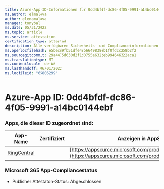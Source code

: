 ```yaml
---
title: Azure-App-ID-Informationen für 0dd4bfdf-dc86-4f05-9991-a14bc0144ebf
ms.author: elmalova
author: elenamalova
manager: tonybal
ms.date: 05/31/2022
ms.topic: article
ms.service: attestation
certification_type: attested
description: Alle verfügbaren Sicherheits- und Complianceinformationen für 0dd4bfdf-dc86-4f05-9991-a14bc0144ebf.
ms.openlocfilehash: e5becd9fb51dfe48b6649838eb1f0fdcc258b2f2
ms.sourcegitcommit: 29a4475d630d2f1d0755a6322eb994646322aca1
ms.translationtype: MT
ms.contentlocale: de-DE
ms.lasthandoff: 06/01/2022
ms.locfileid: "65806299"
---
```

# <a name="azure-app-id-0dd4bfdf-dc86-4f05-9991-a14bc0144ebf"></a>Azure-App ID: 0dd4bfdf-dc86-4f05-9991-a14bc0144ebf


### <a name="apps-associated-with-this-id"></a>Apps, die dieser ID zugeordnet sind:
| **App-Name** | **Zertifiziert** | **Anzeigen in AppSource** |
|--------------|---------------|-----------------------|
| [RingCentral](../forward/WA200000135.md) |  | [https://appsource.microsoft.com/product/office/WA200000135](https://appsource.microsoft.com/product/office/WA200000135) |

### <a name="microsoft-365-app-compliance-status"></a>Microsoft 365 App-Compliancestatus
- Publisher Attestaton-Status: Abgeschlossen
